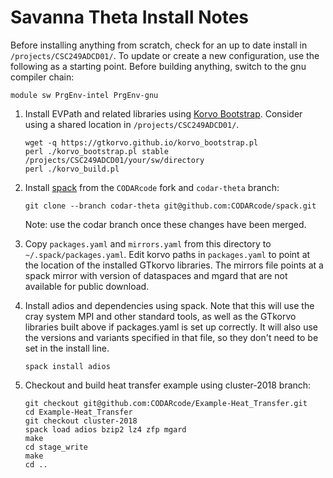# Savanna Theta Install Notes

Before installing anything from scratch, check for an up to date install
in `/projects/CSC249ADCD01/`. To update or create a new configuration, use
the following as a starting point. Before building anything, switch to the
gnu compiler chain:
```
module sw PrgEnv-intel PrgEnv-gnu
```

1. Install EVPath and related libraries using
    [Korvo Bootstrap](https://gtkorvo.github.io/). Consider using a shared
    location in `/projects/CSC249ADCD01/`.
    ```
    wget -q https://gtkorvo.github.io/korvo_bootstrap.pl
    perl ./korvo_bootstrap.pl stable /projects/CSC249ADCD01/your/sw/directory
    perl ./korvo_build.pl
    ```

2. Install [spack](http://spack.readthedocs.io/en/latest/getting_started.html)
    from the `CODARcode` fork and `codar-theta` branch:
    ```
    git clone --branch codar-theta git@github.com:CODARcode/spack.git
    ```
    Note: use the codar branch once these changes have been merged.

3. Copy `packages.yaml` and `mirrors.yaml` from this directory to
 `~/.spack/packages.yaml`. Edit korvo paths in `packages.yaml` to point at
 the location of the installed GTkorvo libraries. The mirrors file points at
 a spack mirror with version of dataspaces and mgard that are not available
 for public download.

4. Install adios and dependencies using spack. Note that this will use the
    cray system MPI and other standard tools, as well as the GTkorvo libraries
    built above if packages.yaml is set up correctly. It will also use the
    versions and variants specified in that file, so they don't need to be
    set in the install line.
    ```
    spack install adios
    ```

5. Checkout and build heat transfer example using cluster-2018 branch:
    ```
    git checkout git@github.com:CODARcode/Example-Heat_Transfer.git
    cd Example-Heat_Transfer
    git checkout cluster-2018
    spack load adios bzip2 lz4 zfp mgard
    make
    cd stage_write
    make
    cd ..
    ```
